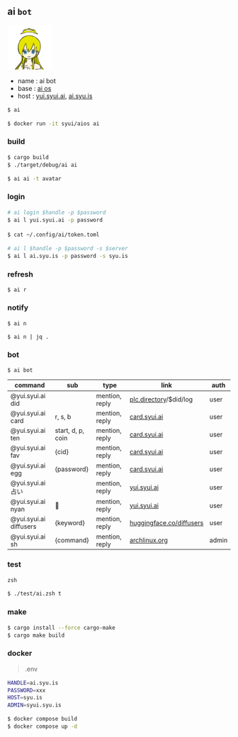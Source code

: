 ## ai `bot`

<img src="./icon/avatar.png" width="100">

- name : ai bot
- base : [ai os](https://git.syui.ai/ai/os)
- host : [yui.syui.ai](https://bsky.app/profile/yui.syui.ai), [ai.syu.is](https://web.syu.is/profile/ai.syu.is)

```sh
$ ai
```

```sh
$ docker run -it syui/aios ai
```

### build

```sh
$ cargo build
$ ./target/debug/ai ai
```

```sh
$ ai ai -t avatar
```

### login

```sh
# ai login $handle -p $password
$ ai l yui.syui.ai -p password

$ cat ~/.config/ai/token.toml
```

```sh
# ai l $handle -p $password -s $server
$ ai l ai.syu.is -p password -s syu.is
```

### refresh

```
$ ai r
```

### notify

```
$ ai n
```

```
$ ai n | jq .
```

### bot

```
$ ai bot
```

|command|sub|type|link|auth|
|---|---|---|---|---|
|@yui.syui.ai did||mention, reply| [plc.directory](https://plc.directory)/$did/log |user|
|@yui.syui.ai card|r, s, b|mention, reply| [card.syui.ai](https://card.syui.ai) |user|
|@yui.syui.ai ten|start, d, p, coin|mention, reply| [card.syui.ai](https://card.syui.ai)  |user|
|@yui.syui.ai fav|{cid}|mention, reply| [card.syui.ai](https://card.syui.ai)  |user|
|@yui.syui.ai egg|{password}|mention, reply| [card.syui.ai](https://card.syui.ai)  |user|
|@yui.syui.ai 占い||mention, reply| [yui.syui.ai](https://yui.syui.ai) |user|
|@yui.syui.ai nyan|🍰|mention, reply| [yui.syui.ai](https://yui.syui.ai) |user|
|@yui.syui.ai diffusers|{keyword}|mention, reply| [huggingface.co/diffusers](https://huggingface.co/docs/diffusers/index) |user|
|@yui.syui.ai sh|{command}|mention, reply| [archlinux.org](https://wiki.archlinux.org/title/Systemd-nspawn) |admin|

### test

`zsh`

```sh
$ ./test/ai.zsh t
```

### make

```sh
$ cargo install --force cargo-make
$ cargo make build
```


### docker

> .env 

```sh
HANDLE=ai.syu.is
PASSWORD=xxx
HOST=syu.is
ADMIN=syui.syu.is
```

```sh
$ docker compose build
$ docker compose up -d
```
